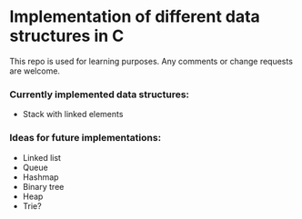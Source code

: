 # Implementation of different data structures in C

This repo is used for learning purposes. Any comments or change requests are welcome.

### Currently implemented data structures:
- Stack with linked elements

### Ideas for future implementations:
- Linked list
- Queue
- Hashmap
- Binary tree
- Heap
- Trie?